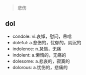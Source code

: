 > 悲伤

## dol

- condole: vi.哀悼，慰问，吊唁
- doleful: a.悲伤的，忧郁的，阴沉的
- indolence: n.怠惰，无痛
- indolent: a.懒惰的，无痛的
- dolesome: a.悲哀的，寂寞的
- dolorous: a.忧伤的，悲痛的